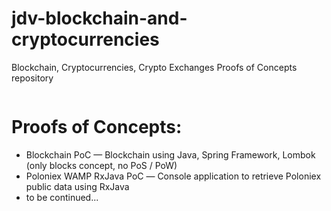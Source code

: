 # jdv-blockchain-and-cryptocurrencies
Blockchain, Cryptocurrencies, Crypto Exchanges Proofs of Concepts repository

<p align="center">
	<img src="https://github.com/jedivision-software/jdv-blockchain-and-cryptocurrencies/blob/master/img/jdv-blockchain-and-cryptocurrencies.jpg?raw=true" alt=""/>
</p>

# Proofs of Concepts:

* Blockchain PoC — Blockchain using Java, Spring Framework, Lombok (only blocks concept, no PoS / PoW)
* Poloniex WAMP RxJava PoC — Сonsole application to retrieve Poloniex public data using RxJava
* to be continued...

